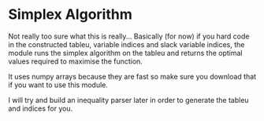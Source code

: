 # Simplex Algorithm

Not really too sure what this is really... Basically (for now) if you hard code in the constructed tableu, variable indices and slack variable indices, the module runs the simplex algorithm on the tableu and returns the optimal values required to maximise the function.

It uses numpy arrays because they are fast so make sure you download that if you want to use this module.

I will try and build an inequality parser later in order to generate the tableu and indices for you.
